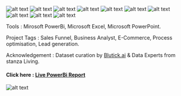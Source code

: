 ![alt text](https://drive.google.com/uc?export=view&id=1dLol91GFzyYyw0303ciE4ozt4fjsst7S)
![alt text](https://drive.google.com/uc?export=view&id=1Ual_vyWKDWnA-UwO6jhQTDyJ4_yStP_i)
![alt text](https://drive.google.com/uc?export=view&id=1_Wpbnwoo_QRgP0NWrwBkJ-7ribX9nGfL)
![alt text](https://drive.google.com/uc?export=view&id=1k1P2w8jlxFHATK3kIL2gzSfQKDglsMxi)
![alt text](https://drive.google.com/uc?export=view&id=1d3zbyNijIEMC2x1Lm-FhUCGKd1Kd6aAR)
![alt text](https://drive.google.com/uc?export=view&id=1b3A65xT24aaVMrY9wYdYS0vTVxGwemrE)
![alt text](https://drive.google.com/uc?export=view&id=1zS9Csc6suZNXloHEJ_4gUqAlxVjQyiDV)
![alt text](https://drive.google.com/uc?export=view&id=1I_jzj7C-aItM52-wfT1wTNCTv99WeQVe)
![alt text](https://drive.google.com/uc?export=view&id=1Mgx872bpIgTTP7FH-3S2VFjF0I8Hvjxj)
![alt text](https://drive.google.com/uc?export=view&id=1rtqDYKgLY4-P6VZ1mim3atvJOEb7sVe2)


 
 Tools :  Mirosoft PowerBi, Microsoft Excel, Microsoft PowerPoint.   
 
 Project Tags : Sales Funnel, Business Analyst,  E-Commerce, Process optimisation, Lead generation. 

 Acknowledgement : Dataset curation by [Blutick.ai](https://app.bluetick.ai/workstation/110) & Data Experts from stanza Living.
 
#### Click here : [Live PowerBi Report](https://www.novypro.com/project/sales-funnel-analysis-for-hostel-chain-power-bi-1)


![alt text](https://drive.google.com/uc?export=view&id=1KgJ1NkMu4v3ZhoBhTtLmRtJ1LUuY_Uhk)







